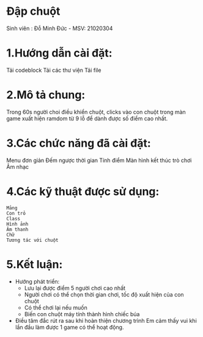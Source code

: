 # Đập chuột
  Sinh viên : Đỗ Minh Đức - MSV: 21020304
# 1.Hướng dẫn cài đặt:
   Tải codeblock
   Tải các thư viện
   Tải file
# 2.Mô tả chung:
   Trong 60s người choi điều khiển chuột, clicks vào con chuột trong màn game xuất hiện ramdom từ 9 lỗ để dành được số điểm cao nhất.
# 3.Các chức năng đã cài đặt:
   Menu đơn giản
   Đếm ngược thời gian
   Tính điểm
   Màn hình kết thúc trò chơi
   Âm nhạc 
# 4.Các kỹ thuật được sử dụng:
    Mảng 
    Con trỏ
    Class
    Hình ảnh
    Âm thanh
    Chữ
    Tương tác với chuột
 # 5.Kết luận:
  + Hướng phát triển:
     - Lưu lại được điểm 5 người chơi cao nhất
     - Người chơi có thể chọn thời gian chơi, tốc độ xuất hiện của con chuột
     - Có thể chơi lại nếu muốn
     - Biến con chuột máy tính thành hình chiếc búa
  + Điều tâm đắc rút ra sau khi hoàn thiện chương trình
     Em cảm thấy vui khi lần đầu làm được 1 game có thể hoạt động.
